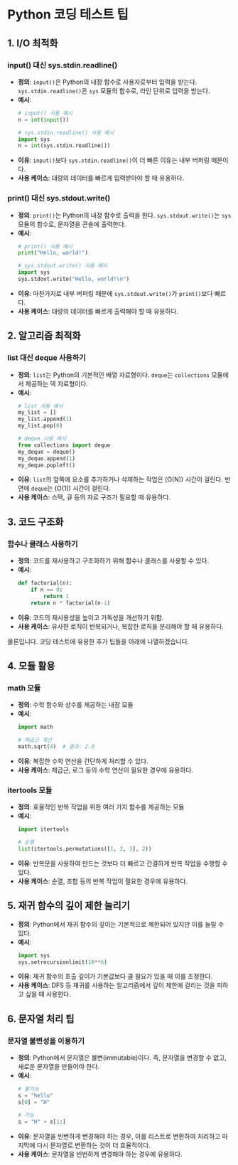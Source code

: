 # Python 코딩 테스트 팁

## 1. I/O 최적화

### input() 대신 sys.stdin.readline()

- **정의**: `input()`은 Python의 내장 함수로 사용자로부터 입력을 받는다. `sys.stdin.readline()`은 `sys` 모듈의 함수로, 라인 단위로 입력을 받는다.
- **예시**: 
  ```python
  # input() 사용 예시
  n = int(input())
  
  # sys.stdin.readline() 사용 예시
  import sys
  n = int(sys.stdin.readline())
  ```
- **이유**: `input()`보다 `sys.stdin.readline()`이 더 빠른 이유는 내부 버퍼링 때문이다.
- **사용 케이스**: 대량의 데이터를 빠르게 입력받아야 할 때 유용하다.

### print() 대신 sys.stdout.write()

- **정의**: `print()`는 Python의 내장 함수로 출력을 한다. `sys.stdout.write()`는 `sys` 모듈의 함수로, 문자열을 콘솔에 출력한다.
- **예시**: 
  ```python
  # print() 사용 예시
  print("Hello, world!")
  
  # sys.stdout.write() 사용 예시
  import sys
  sys.stdout.write("Hello, world!\n")
  ```
- **이유**: 마찬가지로 내부 버퍼링 때문에 `sys.stdout.write()`가 `print()`보다 빠르다.
- **사용 케이스**: 대량의 데이터를 빠르게 출력해야 할 때 유용하다.

## 2. 알고리즘 최적화

### list 대신 deque 사용하기

- **정의**: `list`는 Python의 기본적인 배열 자료형이다. `deque`는 `collections` 모듈에서 제공하는 덱 자료형이다.
- **예시**: 
  ```python
  # list 사용 예시
  my_list = []
  my_list.append(1)
  my_list.pop(0)
  
  # deque 사용 예시
  from collections import deque
  my_deque = deque()
  my_deque.append(1)
  my_deque.popleft()
  ```
- **이유**: `list`의 앞쪽에 요소를 추가하거나 삭제하는 작업은 \(O(N)\) 시간이 걸린다. 반면에 `deque`는 \(O(1)\) 시간이 걸린다.
- **사용 케이스**: 스택, 큐 등의 자료 구조가 필요할 때 유용하다.

## 3. 코드 구조화

### 함수나 클래스 사용하기

- **정의**: 코드를 재사용하고 구조화하기 위해 함수나 클래스를 사용할 수 있다.
- **예시**: 
  ```python
  def factorial(n):
      if n == 0:
          return 1
      return n * factorial(n-1)
  ```
- **이유**: 코드의 재사용성을 높이고 가독성을 개선하기 위함.
- **사용 케이스**: 유사한 로직이 반복되거나, 복잡한 로직을 분리해야 할 때 유용하다.


물론입니다. 코딩 테스트에 유용한 추가 팁들을 아래에 나열하겠습니다.

## 4. 모듈 활용

### math 모듈

- **정의**: 수학 함수와 상수를 제공하는 내장 모듈
- **예시**:
  ```python
  import math
  
  # 제곱근 계산
  math.sqrt(4)  # 결과: 2.0
  ```
- **이유**: 복잡한 수학 연산을 간단하게 처리할 수 있다.
- **사용 케이스**: 제곱근, 로그 등의 수학 연산이 필요한 경우에 유용하다.

### itertools 모듈

- **정의**: 효율적인 반복 작업을 위한 여러 가지 함수를 제공하는 모듈
- **예시**: 
  ```python
  import itertools
  
  # 순열
  list(itertools.permutations([1, 2, 3], 2))
  ```
- **이유**: 반복문을 사용하여 만드는 것보다 더 빠르고 간결하게 반복 작업을 수행할 수 있다.
- **사용 케이스**: 순열, 조합 등의 반복 작업이 필요한 경우에 유용하다.

## 5. 재귀 함수의 깊이 제한 늘리기

- **정의**: Python에서 재귀 함수의 깊이는 기본적으로 제한되어 있지만 이를 늘릴 수 있다.
- **예시**:
  ```python
  import sys
  sys.setrecursionlimit(10**6)
  ```
- **이유**: 재귀 함수의 호출 깊이가 기본값보다 클 필요가 있을 때 이를 조정한다.
- **사용 케이스**: DFS 등 재귀를 사용하는 알고리즘에서 깊이 제한에 걸리는 것을 피하고 싶을 때 사용한다.

## 6. 문자열 처리 팁

### 문자열 불변성을 이용하기

- **정의**: Python에서 문자열은 불변(immutable)이다. 즉, 문자열을 변경할 수 없고, 새로운 문자열을 만들어야 한다.
- **예시**: 
  ```python
  # 불가능
  s = "hello"
  s[0] = "H"
  
  # 가능
  s = "H" + s[1:]
  ```
- **이유**: 문자열을 빈번하게 변경해야 하는 경우, 이를 리스트로 변환하여 처리하고 마지막에 다시 문자열로 변환하는 것이 더 효율적이다.
- **사용 케이스**: 문자열을 빈번하게 변경해야 하는 경우에 유용하다.
